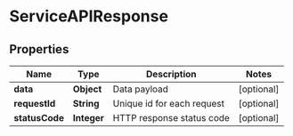 

# ServiceAPIResponse

## Properties

Name | Type | Description | Notes
------------ | ------------- | ------------- | -------------
**data** | **Object** | Data payload |  [optional]
**requestId** | **String** | Unique id for each request |  [optional]
**statusCode** | **Integer** | HTTP response status code |  [optional]




